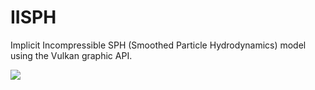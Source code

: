 # IISPH
Implicit Incompressible SPH (Smoothed Particle Hydrodynamics) model using the Vulkan graphic API.

  <img src="https://github.com/GabFrancon/IISPH/blob/main/results/SPH_sim2D.gif"/>
